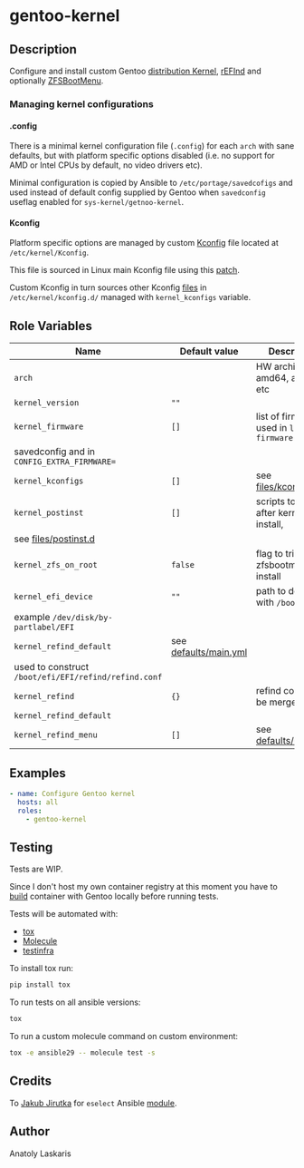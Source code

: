 # gentoo-kernel

## Description
Configure and install custom Gentoo
[distribution Kernel](https://wiki.gentoo.org/wiki/Project:Distribution_Kernel),
[rEFInd](https://rodsbooks.com/refind/configfile.html) and optionally
[ZFSBootMenu](https://zfsbootmenu.org).

### Managing kernel configurations
#### .config
There is a minimal kernel configuration file (`.config`) for each `arch` with
sane defaults, but with platform specific options disabled (i.e. no support
for AMD or Intel CPUs by default, no video drivers etc).

Minimal configuration is copied by Ansible to `/etc/portage/savedcofigs`
and used instead of default config supplied by Gentoo when `savedconfig`
useflag enabled for `sys-kernel/getnoo-kernel`.

#### Kconfig
Platform specific options are managed by custom
[Kconfig](https://www.kernel.org/doc/html/latest/kbuild/kconfig.html) file
located at `/etc/kernel/Kconfig`.

This file is sourced in Linux main Kconfig file using this
[patch](files/custom-kconfig.patch).

Custom Kconfig in turn sources other Kconfig [files](files/kconfig.d/) in
`/etc/kernel/kconfig.d/` managed with `kernel_kconfigs` variable.

## Role Variables
| Name | Default value | Description |
| ---- | ------------- | ----------- |
| `arch` | | HW architecture: amd64, arm64 etc |
| `kernel_version` | `""` |  |
| `kernel_firmware` | `[]` | list of firmware, used in `linux-firmware`
savedconfig and in `CONFIG_EXTRA_FIRMWARE=` |
| `kernel_kconfigs` | `[]` | see [files/kconfig.d](files/kconfig.d) |
| `kernel_postinst` | `[]` | scripts to run after kernel install,
see [files/postinst.d](files/postinst.d) |
| `kernel_zfs_on_root` | `false` | flag to trigger zfsbootmenu install |
| `kernel_efi_device` | `""` | path to device with `/boot/efi`,
example `/dev/disk/by-partlabel/EFI` |
| `kernel_refind_default` | see [defaults/main.yml](defaults/main.yml) |
used to construct `/boot/efi/EFI/refind/refind.conf` |
| `kernel_refind` | `{}` | refind config, will be merged with
`kernel_refind_default` |
| `kernel_refind_menu` | `[]` | see [defaults/main.yml](defaults/main.yml) |

## Examples
```yaml
- name: Configure Gentoo kernel
  hosts: all
  roles:
    - gentoo-kernel
```

## Testing
Tests are WIP.

Since I don't host my own container registry at this moment you have to
[build](../../dockerfiles) container with Gentoo locally before running tests.

Tests will be automated with:

- [tox](https://tox.readthedocs.io/en/latest/)
- [Molecule](http://molecule.readthedocs.org/en/latest/)
- [testinfra](https://testinfra.readthedocs.io/en/latest/index.html)

To install tox run:
```sh
pip install tox
```

To run tests on all ansible versions:
```sh
tox
```

To run a custom molecule command on custom environment:
```sh
tox -e ansible29 -- molecule test -s
```

## Credits
To [Jakub Jirutka](https://github.com/jirutka) for `eselect` Ansible
[module](https://github.com/gentoo-ansible/role-base/blob/master/library/eselect]).

## Author
Anatoly Laskaris
